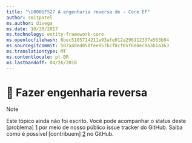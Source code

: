 ```yaml
---
title: "\U0001F527 A engenharia reversa de - Core EF"
author: smitpatel
ms.author: divega
ms.date: 10/30/2017
ms.technology: entity-framework-core
ms.openlocfilehash: 6bec5185714211a93afe012a296112337a563b04
ms.sourcegitcommit: 507a40ed050fee957bcf8cf05f6e0ec8a3b1a363
ms.translationtype: MT
ms.contentlocale: pt-BR
ms.lasthandoff: 04/26/2018
---
```

# <a name="-reverse-engineering"></a>🔧 Fazer engenharia reversa

> [!NOTE]
> Este tópico ainda não foi escrito. Você pode acompanhar o status deste [problema] [ 1] por meio de nosso público issue tracker do GitHub. Saiba como é possível [contribuem] [ 2] no GitHub.


  [1]: https://github.com/aspnet/EntityFramework.Docs/issues/508
  [2]: https://github.com/aspnet/EntityFramework.Docs/blob/master/CONTRIBUTING.md
